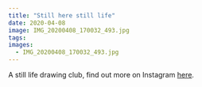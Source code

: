 ```yaml
---
title: "Still here still life"
date: 2020-04-08
image: IMG_20200408_170032_493.jpg
tags:
images:
  - IMG_20200408_170032_493.jpg
---
```


A still life drawing club, find out more on Instagram [here](https://www.instagram.com/stillherestilllife/).


